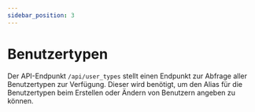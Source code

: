 ```yaml
---
sidebar_position: 3
---
```


# Benutzertypen

Der API-Endpunkt `/api/user_types` stellt einen Endpunkt zur Abfrage aller Benutzertypen zur Verfügung. Dieser wird benötigt,
um den Alias für die Benutzertypen beim Erstellen oder Ändern von Benutzern angeben zu können.